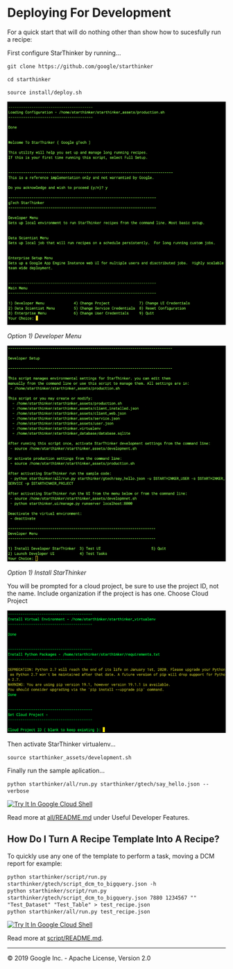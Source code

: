 # Deploying For Development

For a quick start that will do nothing other than show how to sucesfully run a recipe:

First configure StarThinker by running...

```
git clone https://github.com/google/starthinker
```
```
cd starthinker
```
```
source install/deploy.sh 
```

![StarThinker Deploy Script](images/deploy.png)

*Option 1) Developer Menu*

![StarThinker Deploy Script](images/deploy_developer.png)

*Option 1) Install StarThinker*

You will be prompted for a cloud project, be sure to use the project ID, not the name.  Include organization if
the project is has one.  <project-setup>Choose Cloud Project</project-setup>

![StarThinker Deploy Script](images/deploy_project.png)

Then activate StarThinker virtualenv...

```
source starthinker_assets/development.sh
```

Finally run the sample aplication...

```
python starthinker/all/run.py starthinker/gtech/say_hello.json --verbose
```

[![Try It In Google Cloud Shell](http://gstatic.com/cloudssh/images/open-btn.svg)](https://console.cloud.google.com/cloudshell/editor?cloudshell_git_repo=https%3A%2F%2Fgithub.com%2Fgoogle%2Fstarthinker&cloudshell_tutorial=README.md)

Read more at [all/README.md](all/README.md) under Useful Developer Features. 


## How Do I Turn A Recipe Template Into A Recipe?

To quickly use any one of the template to perform a task, moving a DCM report for example:

```
python starthinker/script/run.py starthinker/gtech/script_dcm_to_bigquery.json -h
python starthinker/script/run.py starthinker/gtech/script_dcm_to_bigquery.json 7880 1234567 "" "Test_Dataset" "Test_Table" > test_recipe.json
python starthinker/all/run.py test_recipe.json
```

[![Try It In Google Cloud Shell](http://gstatic.com/cloudssh/images/open-btn.svg)](https://console.cloud.google.com/cloudshell/editor?cloudshell_git_repo=https%3A%2F%2Fgithub.com%2Fgoogle%2Fstarthinker&cloudshell_tutorial=tutorials/deploy_developer.md)

Read more at [script/README.md](script/README.md).

---
&copy; 2019 Google Inc. - Apache License, Version 2.0

